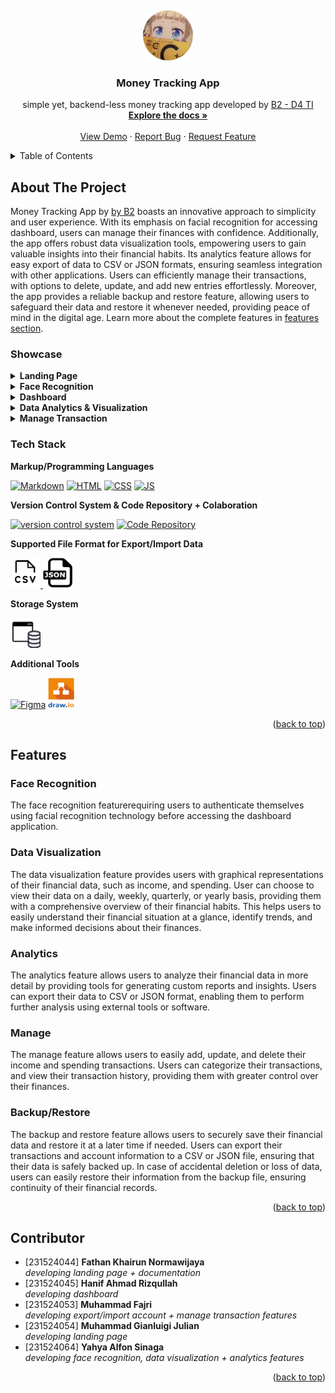 <!-- PROJECT LOGO -->
<a name="readme-top"></a>
<br />
<div align="center">
  <a href="https://github.com/muhammadfajri-tif/b2-money-tracking">
    <img src="images/logo.png" alt="Logo" width="80" height="80">
  </a>

<h3 align="center">Money Tracking App</h3>

  <p align="center">
    simple yet, backend-less money tracking app developed by <a href="#contributor">B2 - D4 TI</a>
    <br />
    <a href="https://github.com/muhammadfajri-tif/b2-money-tracking#"><strong>Explore the docs »</strong></a>
    <br />
    <br />
    <a href="https://muhammadfajri-tif.github.io/b2-money-tracking">View Demo</a>
    ·
    <a href="https://github.com/muhammadfajri-tif/b2-money-tracking/issues">Report Bug</a>
    ·
    <a href="https://github.com/muhammadfajri-tif/b2-money-tracking/issues">Request Feature</a>
  </p>
</div>

<!-- TABLE OF CONTENTS -->
<details>
  <summary>Table of Contents</summary>
  <ol>
    <li>
        <a href="#about-the-project">About The Project</a>
        <ul>
            <li><a href="#showcase">Showcase</a></li>
            <li><a href="#tech-stack">Tech Stack</a></li>
        </ul>
    </li>
    <li>
        <a href="#features">Features</a>
        <ul>
            <li><a href="#face-recognition">Face Recognition</a></li>
            <li><a href="#data-visualization">Data Visualization</a></li>
            <li><a href="#analytics">Analytics</a></li>
            <li><a href="#manage">Manage</a></li>
            <li><a href="#backuprestore">Backup/Restore</a></li>
        </ul>
    </li>
    <li><a href="#contributor">Contributor</a></li>
  </ol>
</details>


<!-- ABOUT THE PROJECT -->
## About The Project

Money Tracking App by [by B2](#contributor) boasts an innovative approach to simplicity and user experience. With its emphasis on facial recognition for accessing dashboard, users can manage their finances with confidence. Additionally, the app offers robust data visualization tools, empowering users to gain valuable insights into their financial habits. Its analytics feature allows for easy export of data to CSV or JSON formats, ensuring seamless integration with other applications. Users can efficiently manage their transactions, with options to delete, update, and add new entries effortlessly. Moreover, the app provides a reliable backup and restore feature, allowing users to safeguard their data and restore it whenever needed, providing peace of mind in the digital age. Learn more about the complete features in [features section](#features).

### Showcase

<details>
  <summary><strong>Landing Page</strong></summary>
    <ul>
        <li>
            <img src="./docs/landing-page.png" alt="Landing Page Screenshot">
        </li>
    </ul>
</details>

<details>
  <summary><strong>Face Recognition</strong></summary>
    <ul>
        <li>
            <img src="./docs/face-recognition.png" alt="Face Recognition Page Screenshot">
        </li>
    </ul>
</details>

<details>
  <summary><strong>Dashboard</strong></summary>
    <ul>
        <li>
            <img src="./docs/dashboard.png" alt="Dashboard Screenshot">
        </li>
    </ul>
</details>

<details>
  <summary><strong>Data Analytics & Visualization</strong></summary>
    <ul>
        <li>
            <img src="./docs/data-visualization.png" alt="Data Analytics & Visualization Page Screenshot">
        </li>
    </ul>
</details>

<details>
  <summary><strong>Manage Transaction</strong></summary>
    <ul>
        <li>
            <img src="./docs/manage-transaction.png" alt="Manage Transaction Page Screenshot">
        </li>
    </ul>
</details>


<!-- Tech Stack -->
### Tech Stack

**Markup/Programming Languages**

[![Markdown](https://skillicons.dev/icons?i=markdown)](https://www.markdownguide.org/)
[![HTML](https://skillicons.dev/icons?i=html)](https://developer.mozilla.org/en-US/docs/Web/HTML)
[![CSS](https://skillicons.dev/icons?i=css)](https://developer.mozilla.org/en-US/docs/Web/CSS)
[![JS](https://skillicons.dev/icons?i=js)](https://developer.mozilla.org/en-US/docs/Web/JavaScript)

**Version Control System & Code Repository + Colaboration**

[![version control system](https://skillicons.dev/icons?i=git)](https://git-scm.com/)
[![Code Repository](https://skillicons.dev/icons?i=github)](https://github.com/)

**Supported File Format for Export/Import Data**


<a href="https://en.wikipedia.org/wiki/Comma-separated_values">
    <img src="./docs/csv-icon.png" alt="CSV Icon" width="48" height="48">
</a>
<a href="https://www.json.org/json-en.html">
    <img src="./docs/json-icon.png" alt="JSON Icon" width="48" height="48">
</a>

<!-- [![CSV]](./docs/csv-icon.png =48x48)(https://en.wikipedia.org/wiki/Comma-separated_values) -->
<!-- [![JSON](./docs/json-icon.png =48x48)(https://www.json.org/json-en.html) -->

**Storage System**

<a href="https://developer.mozilla.org/en-US/docs/Web/API/Window/localStorage">
    <img src="./docs/file-storage.png" alt="Browser Local Storage Icon" width="48" height="48">
</a>

<!-- ![Browser Local Storage](./docs/file-storage.png =48x48)(https://developer.mozilla.org/en-US/docs/Web/API/Window/localStorage) -->

**Additional Tools**

[![Figma](https://skillicons.dev/icons?i=figma)](https://www.figma.com/)
<a href="https://www.drawio.com/">
    <img src="./docs/drawio.png" alt="Drawio Icon" width="42" height="48">
</a>

<!-- [![Draw IO]](./docs/drawio.png =42x48)(https://www.drawio.com/) -->

<p align="right">(<a href="#readme-top">back to top</a>)</p>


 <!-- Features Section -->
## Features

### Face Recognition

The face recognition featurerequiring users to authenticate themselves using facial recognition technology before accessing the dashboard application. 

### Data Visualization

The data visualization feature provides users with graphical representations of their financial data, such as income, and spending. User can choose to view their data on a daily, weekly, quarterly, or yearly basis, providing them with a comprehensive overview of their financial habits. This helps users to easily understand their financial situation at a glance, identify trends, and make informed decisions about their finances.

### Analytics

The analytics feature allows users to analyze their financial data in more detail by providing tools for generating custom reports and insights. Users can export their data to CSV or JSON format, enabling them to perform further analysis using external tools or software.

### Manage

The manage feature allows users to easily add, update, and delete their income and spending transactions. Users can categorize their transactions, and view their transaction history, providing them with greater control over their finances.

### Backup/Restore

The backup and restore feature allows users to securely save their financial data and restore it at a later time if needed. Users can export their transactions and account information to a CSV or JSON file, ensuring that their data is safely backed up. In case of accidental deletion or loss of data, users can easily restore their information from the backup file, ensuring continuity of their financial records.

<p align="right">(<a href="#readme-top">back to top</a>)</p>


## Contributor

- [231524044] **Fathan Khairun Normawijaya**<br>*developing landing page + documentation*
- [231524045] **Hanif Ahmad Rizqullah**<br>*developing dashboard*
- [231524053] **Muhammad Fajri**<br>*developing export/import account + manage transaction features*
- [231524054] **Muhammad Gianluigi Julian**<br>*developing landing page*
- [231524064] **Yahya Alfon Sinaga**<br>*developing face recognition, data visualization + analytics features*

<p align="right">(<a href="#readme-top">back to top</a>)</p>
